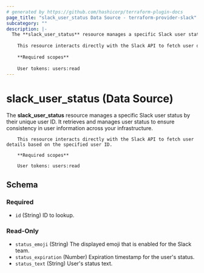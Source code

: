 ```yaml
---
# generated by https://github.com/hashicorp/terraform-plugin-docs
page_title: "slack_user_status Data Source - terraform-provider-slack"
subcategory: ""
description: |-
  The **slack_user_status** resource manages a specific Slack user status by their unique user ID. It retrieves and manages user status to ensure consistency in user information across your infrastructure.
  
  	This resource interacts directly with the Slack API to fetch user details based on the specified user ID.
  
  	**Required scopes**
  	
  	User tokens: users:read
---
```


# slack_user_status (Data Source)

The **slack_user_status** resource manages a specific Slack user status by their unique user ID. It retrieves and manages user status to ensure consistency in user information across your infrastructure.

		This resource interacts directly with the Slack API to fetch user details based on the specified user ID.

		**Required scopes**
		
		User tokens: users:read



<!-- schema generated by tfplugindocs -->
## Schema

### Required

- `id` (String) ID to lookup.

### Read-Only

- `status_emoji` (String) The displayed emoji that is enabled for the Slack team.
- `status_expiration` (Number) Expiration timestamp for the user's status.
- `status_text` (String) User's status text.
